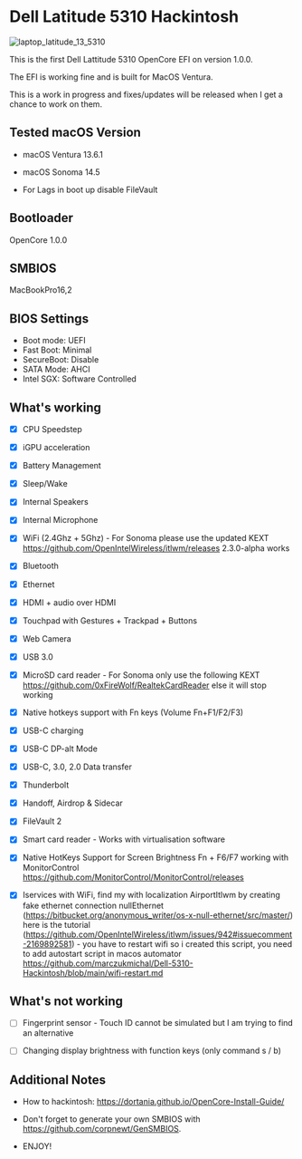 # Dell Latitude 5310 Hackintosh

![laptop_latitude_13_5310](https://github.com/apollohackintosh/Dell-5310-Hackintosh/assets/9867529/8a5ec8b3-8e74-4382-9473-6c8fbc98e991)

This is the first Dell Lattitude 5310 OpenCore EFI on version 1.0.0.

The EFI is working fine and is built for MacOS Ventura.

This is a work in progress and fixes/updates will be released when I get a chance to work on them.

## Tested macOS Version

- macOS Ventura 13.6.1
- macOS Sonoma 14.5

- For Lags in boot up disable FileVault

## Bootloader

OpenCore 1.0.0

## SMBIOS

MacBookPro16,2

## BIOS Settings

- Boot mode: UEFI
- Fast Boot: Minimal
- SecureBoot: Disable
- SATA Mode: AHCI 
- Intel SGX: Software Controlled

## What's working
 
 - [x] CPU Speedstep

 - [x] iGPU acceleration

 - [x] Battery Management
 
 - [x] Sleep/Wake
 
 - [x] Internal Speakers
 
 - [x] Internal Microphone
 
 - [x] WiFi (2.4Ghz + 5Ghz) - For Sonoma please use the updated KEXT https://github.com/OpenIntelWireless/itlwm/releases 2.3.0-alpha works

 - [x] Bluetooth

 - [x] Ethernet

 - [x] HDMI + audio over HDMI

 - [x] Touchpad with Gestures + Trackpad + Buttons

 - [x] Web Camera

 - [x] USB 3.0

 - [x] MicroSD card reader - For Sonoma only use the following KEXT https://github.com/0xFireWolf/RealtekCardReader else it will stop working

 - [x] Native hotkeys support with Fn keys (Volume Fn+F1/F2/F3)
 
 - [x] USB-C charging

 - [x] USB-C DP-alt Mode

 - [x] USB-C, 3.0, 2.0 Data transfer
 
 - [x] Thunderbolt
 
 - [x] Handoff, Airdrop & Sidecar

 - [x] FileVault 2

 - [x] Smart card reader - Works with virtualisation software

 - [x] Native HotKeys Support for Screen Brightness Fn + F6/F7 working with MonitorControl https://github.com/MonitorControl/MonitorControl/releases
 
 - [x] Iservices with WiFi, find my with localization AirportItlwm by creating fake ethernet connection nullEthernet (https://bitbucket.org/anonymous_writer/os-x-null-ethernet/src/master/) here is the tutorial (https://github.com/OpenIntelWireless/itlwm/issues/942#issuecomment-2169892581) - you have to restart wifi so i created this script, you need to add autostart script in macos automator https://github.com/marczukmichal/Dell-5310-Hackintosh/blob/main/wifi-restart.md
## What's not working 

- [ ] Fingerprint sensor - Touch ID cannot be simulated but I am trying to find an alternative

- [ ] Changing display brightness with function keys (only command s / b)
## Additional Notes

- How to hackintosh: https://dortania.github.io/OpenCore-Install-Guide/
- Don't forget to generate your own SMBIOS with https://github.com/corpnewt/GenSMBIOS. 

- ENJOY!
